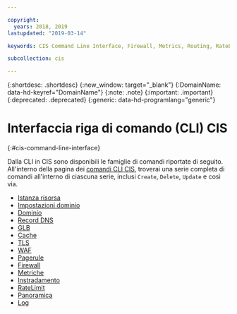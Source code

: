 ```yaml
---

copyright:
  years: 2018, 2019
lastupdated: "2019-03-14"

keywords: CIS Command Line Interface, Firewall, Metrics, Routing, RateLimit, Overview

subcollection: cis

---
```


{:shortdesc: .shortdesc}
{:new_window: target="_blank"}
{:DomainName: data-hd-keyref="DomainName"}
{:note: .note}
{:important: .important}
{:deprecated: .deprecated}
{:generic: data-hd-programlang="generic"}


# Interfaccia riga di comando (CLI) CIS
{:#cis-command-line-interface}

Dalla CLI in CIS sono disponibili le famiglie di comandi riportate di seguito. All'interno della pagina dei [comandi CLI CIS](/docs/cis-cli-plugin?topic=cis-cli-plugin-cis-cli-commands#cis-cli-commands), troverai una serie completa di comandi all'interno di ciascuna serie, inclusi `Create`, `Delete`, `Update` e così via.
  
  * [Istanza risorsa](/docs/cis-cli-plugin?topic=cis-cli-plugin-cis-cli-commands#resource-instance)
  * [Impostazioni dominio](/docs/cis-cli-plugin?topic=cis-cli-plugin-cis-cli-commands#domain-settings)
  * [Dominio](/docs/cis-cli-plugin?topic=cis-cli-plugin-cis-cli-commands#domain)
  * [Record DNS](/docs/cis-cli-plugin?topic=cis-cli-plugin-cis-cli-commands#dns-record)
  * [GLB](/docs/cis-cli-plugin?topic=cis-cli-plugin-cis-cli-commands#glb)
  * [Cache](/docs/cis-cli-plugin?topic=cis-cli-plugin-cis-cli-commands#cache)
  * [TLS](/docs/cis-cli-plugin?topic=cis-cli-plugin-cis-cli-commands#tls)
  * [WAF](/docs/cis-cli-plugin?topic=cis-cli-plugin-cis-cli-commands#waf)
  * [Pagerule](/docs/cis-cli-plugin?topic=cis-cli-plugin-cis-cli-commands#pagerule)
  * [Firewall](/docs/cis-cli-plugin?topic=cis-cli-plugin-cis-cli-commands#firewall)
  * [Metriche](/docs/cis-cli-plugin?topic=cis-cli-plugin-cis-cli-commands#metrics)
  * [Instradamento](/docs/cis-cli-plugin?topic=cis-cli-plugin-cis-cli-commands#routing)
  * [RateLimit](/docs/cis-cli-plugin?topic=cis-cli-plugin-cis-cli-commands#ratelimit)
  * [Panoramica](/docs/cis-cli-plugin?topic=cis-cli-plugin-cis-cli-commands#overview)
  * [Log](/docs/cis-cli-plugin?topic=cis-cli-plugin-cis-cli-commands#log)
